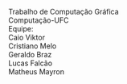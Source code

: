 Trabalho de Computação Gráfica<br/>
Computação-UFC<br/>
Equipe:<br/>
Caio Viktor<br/>
Cristiano Melo<br/>
Geraldo Braz<br/>
Lucas Falcão<br/>
Matheus Mayron<br/>
